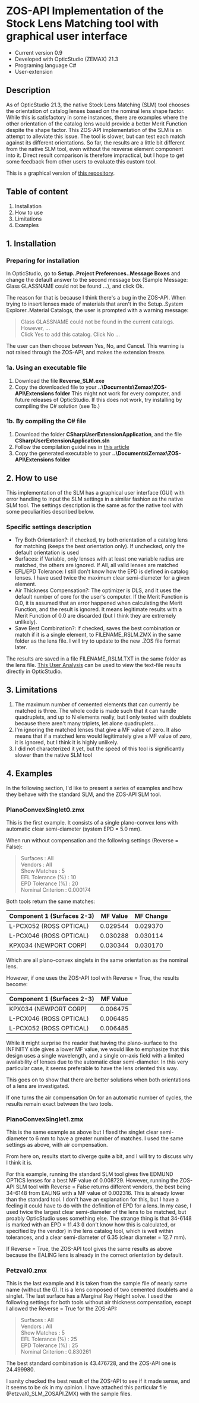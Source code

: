 # ZOS-API Implementation of the Stock Lens Matching tool with graphical user interface
* Current version 0.9
* Developed with OpticStudio (ZEMAX) 21.3
* Programing language C#
* User-extension
## Description
As of OpticStudio 21.3, the native Stock Lens Matching (SLM) tool chooses the orientation of catalog lenses based on the nominal lens shape factor.
While this is satisfactory in some instances, there are examples where the other orientation of the catalog lens would provide a better Merit Function despite the shape factor.
This ZOS-API implementation of the SLM is an attempt to alleviate this issue. The tool is slower, but can test each match against its different orientations.
So far, the results are a little bit different from the native SLM tool, even without the resverse element component into it.
Direct result comparison is therefore impractical, but I hope to get some feedback from other users to evaluate this custom tool.

This is a graphical version of [this repository](https://github.com/Omnistic/ZOS-API_Stock-Lens-Matching-With-Reverse).

## Table of content
1. Installation
2. How to use
3. Limitations  
4. Examples

## 1. Installation
### Preparing for installation
In OpticStudio, go to **Setup..Project Preferences..Message Boxes** and change the default answer to the second message box (Sample Message: Glass GLASSNAME could not be found ...), and click Ok.

The reason for that is because I think there's a bug in the ZOS-API. When trying to insert lenses made of materials that aren't in the Setup..System Explorer..Material Catalogs, the user is prompted with a warning message:

> Glass GLASSNAME could not be found in the current catalogs. However, ...  
> Click Yes to add this catalog. Click No ...  

The user can then choose between Yes, No, and Cancel. This warning is not raised through the ZOS-API, and makes the extension freeze.

### 1a. Using an executable file
1. Download the file **Reverse_SLM.exe**
2. Copy the downloaded file to your **..\Documents\Zemax\ZOS-API\Extensions folder**
This might not work for every computer, and future releases of OpticStudio. If this does not work, try installing by compiling the C# solution (see 1b.)

### 1b. By compiling the C# file
1. Download the folder **CSharpUserExtensionApplication**, and the file **CSharpUserExtensionApplication.sln**
2. Follow the compilation guidelines in [this article](https://support.zemax.com/hc/en-us/articles/1500005489981-How-to-create-a-ZOS-API-User-Extension-to-convert-from-Chebyshev-to-Extended-polynomial)
3. Copy the generated executable to your **..\Documents\Zemax\ZOS-API\Extensions folder**

## 2. How to use
This implementation of the SLM has a graphical user interface (GUI) with error handling to input the SLM settings in a similar fashion as the native SLM tool. The settings description is the same as for the native tool with some peculiarities described below.

### Specific settings description
* Try Both Orientation?: if checked, try both orientation of a catalog lens for matching (keeps the best orientation only). If unchecked, only the default orientation is used
* Surfaces: if Variable, only lenses with at least one variable radius are matched, the others are ignored. If All, all valid lenses are matched
* EFL/EPD Tolerance: I still don't know how the EPD is defined in catalog lenses. I have used twice the maximum clear semi-diameter for a given element.
* Air Thickness Compensation?: The optimizer is DLS, and it uses the default number of core for the user's computer. If the Merit Function is 0.0, it is assumed that an error happened when calculating the Merit Function, and the result is ignored. It means legitimate results with a Merit Function of 0.0 are discarded (but I think they are extremely unlikely).
* Save Best Combination?: if checked, saves the best combination or match if it is a single element, to FILENAME_RSLM.ZMX in the same folder as the lens file. I will try to update to the new .ZOS file format later.

The results are saved in a file FILENAME_RSLM.TXT in the same folder as the lens file. [This User Analysis](https://github.com/Omnistic/ZOSAPI_DisplayText) can be used to view the text-file results directly in OpticStudio.

## 3. Limitations
1. The maximum number of cemented elements that can currently be matched is three. The whole code is made such that it can handle quadruplets, and up to N elements really, but I only tested with doublets because there aren't many triplets, let alone quadruplets...
2. I'm ignoring the matched lenses that give a MF value of zero. It also means that if a matched lens would legitimately give a MF value of zero, it is ignored, but I think it is highly unlikely.
3. I did not characterized it yet, but the speed of this tool is significantly slower than the native SLM tool

## 4. Examples
In the following section, I'd like to present a series of examples and how they behave with the standard SLM, and the ZOS-API SLM tool.
### PlanoConvexSinglet0.zmx
This is the first example. It consists of a single plano-convex lens with automatic clear semi-diameter (system EPD = 5.0 mm).

When run without compensation and the following settings (Reverse = False):

>Surfaces            : All  
>Vendors             : All  
>Show Matches        : 5  
>EFL Tolerance (%)   : 10  
>EPD Tolerance (%)   : 20  
>Nominal Criterion   : 0.000174

Both tools return the same matches:

| Component 1 (Surfaces 2-3) | MF Value | MF Change |
| --- | --- | --- |
| L-PCX052 (ROSS OPTICAL) | 0.029544 | 0.029370 |
| L-PCX046 (ROSS OPTICAL) | 0.030288 | 0.030114 |
| KPX034 (NEWPORT CORP) | 0.030344 | 0.030170 |

Which are all plano-convex singlets in the same orientation as the nominal lens.

However, if one uses the ZOS-API tool with Reverse = True, the results become:

| Component 1 (Surfaces 2-3) | MF Value |
| --- | --- |
| KPX034 (NEWPORT CORP) | 0.006475 |
| L-PCX046 (ROSS OPTICAL) | 0.006485 |
| L-PCX052 (ROSS OPTICAL) | 0.006485 |

While it might surprise the reader that having the plano-surface to the INFINITY side gives a lower MF value, we would like to emphasize that this design uses a single wavelength, and a single on-axis field with a limited availability of lenses due to the automatic clear semi-diameter. In this very particular case, it seems preferable to have the lens oriented this way.

This goes on to show that there are better solutions when both orientations of a lens are investigated.

If one turns the air compensation On for an automatic number of cycles, the results remain exact between the two tools.

### PlanoConvexSinglet1.zmx
This is the same example as above but I fixed the singlet clear semi-diameter to 6 mm to have a greater number of matches. I used the same settings as above, with air compensation.

From here on, results start to diverge quite a bit, and I will try to discuss why I think it is.

For this example, running the standard SLM tool gives five EDMUND OPTICS lenses for a best MF value of 0.008729. However, running the ZOS-API SLM tool with Reverse = False returns different vendors, the best being 34-6148 from EALING with a MF value of 0.002316. This is already lower than the standard tool. I don't have an explanation for this, but I have a feeling it could have to do with the definition of EPD for a lens. In my case, I used twice the largest clear semi-diameter of the lens to be matched, but proably OpticStudio uses something else. The strange thing is that 34-6148 is marked with an EPD = 11.43 (I don't know how this is calculated, or specified by the vendor) in the lens catalog tool, which is well within tolerances, and a clear semi-diameter of 6.35 (clear diameter = 12.7 mm).

If Reverse = True, the ZOS-API tool gives the same results as above because the EALING lens is already in the correct orientation by default.

### Petzval0.zmx
This is the last example and it is taken from the sample file of nearly same name (without the 0). It is a lens composed of two cemented doublets and a singlet. The last surface has a Marginal Ray Height solve. I used the following settings for both tools without air thickness compensation, except I allowed the Reverse = True for the ZOS-API:

>Surfaces            : All  
>Vendors             : All  
>Show Matches        : 5  
>EFL Tolerance (%)   : 25  
>EPD Tolerance (%)   : 25  
>Nominal Criterion   : 0.830261

The best standard combination is 43.476728, and the ZOS-API one is 24.499980.

I sanity checked the best result of the ZOS-API to see if it made sense, and it seems to be ok in my opinion. I have attached this particular file (Petzval0_SLM_ZOSAPI.ZMX) with the sample files.
